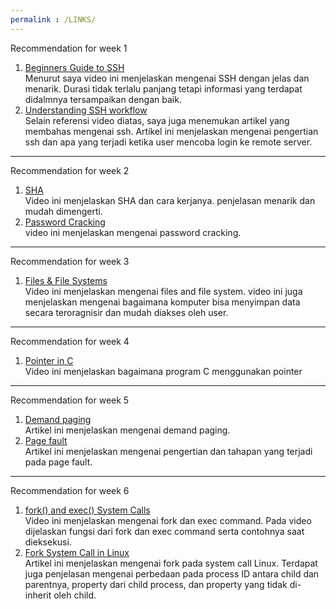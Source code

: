 ```yaml
---
permalink : /LINKS/
---
```

Recommendation for week 1

1. [Beginners Guide to SSH](https://www.youtube.com/watch?v=qWKK_PNHnnA)<br>
Menurut saya video ini menjelaskan mengenai SSH dengan jelas dan menarik. Durasi tidak terlalu panjang tetapi informasi
yang terdapat didalmnya tersampaikan dengan baik.<br>
2. [Understanding SSH workflow](https://medium.com/@Magical_Mudit/understanding-ssh-workflow-66a0e8d4bf65)<br>
Selain referensi video diatas, saya juga menemukan artikel yang membahas mengenai ssh. Artikel ini menjelaskan mengenai 
pengertian ssh dan apa yang terjadi ketika user mencoba login ke remote server.

-------------------------------------
Recommendation for week 2

1. [SHA](https://www.youtube.com/watch?v=DMtFhACPnTY)<br>
Video ini menjelaskan SHA dan cara kerjanya. penjelasan menarik dan mudah dimengerti.<br>
2. [Password Cracking](https://www.youtube.com/watch?v=7U-RbOKanYs)<br>
video ini menjelaskan mengenai password cracking.

-------------------------------------
Recommendation for week 3

1. [Files & File Systems](https://www.youtube.com/watch?v=KN8YgJnShPM)<br>
   Video ini menjelaskan mengenai files and file system. video ini juga menjelaskan mengenai bagaimana komputer bisa menyimpan data secara teroragnisir dan mudah diakses oleh user.
   
-------------------------------------
Recommendation for week 4

1. [Pointer in C](https://www.youtube.com/watch?v=mw1qsMieK5c)<br>
   Video ini menjelaskan bagaimana program C menggunakan pointer

-------------------------------------
Recommendation for week 5

1. [Demand paging](https://www.javatpoint.com/os-demand-paging)<br>
   Artikel ini menjelaskan mengenai demand paging.
2. [Page fault](https://www.geeksforgeeks.org/page-fault-handling-in-operating-system/)<br>
   Artikel ini menjelaskan mengenai pengertian dan tahapan yang terjadi pada page fault.
   
-------------------------------------
Recommendation for week 6

1. [fork() and exec() System Calls](https://www.youtube.com/watch?v=IFEFVXvjiHY)<br>
   Video ini menjelaskan mengenai fork dan exec command. Pada video dijelaskan fungsi dari fork dan exec command serta contohnya saat dieksekusi.
2. [Fork System Call in Linux](https://linuxhint.com/fork-system-call-linux/)<br>
   Artikel ini menjelaskan mengenai fork pada system call Linux. Terdapat juga penjelasan mengenai perbedaan pada process ID antara child dan parentnya, property dari child process, dan property yang tidak di-inherit oleh child. 
  
 

